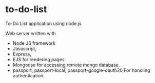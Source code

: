# to-do-list
To-Do List application using node.js

Web server written with
* Node JS framework
* Javascript,
* Express,
* EJS for rendering pages.
* Mongoose for accessing remote mongo database.
* passport, passport-local, passport-google-oauth20 For handling authentication.


